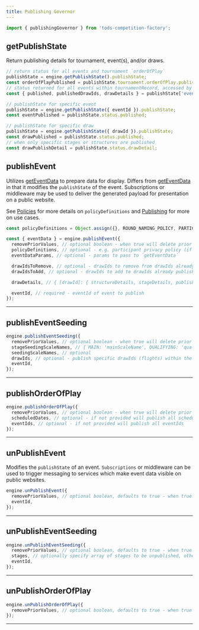 ```yaml
---
title: Publishing Governor
---
```


```js
import { publishingGovernor } from 'tods-competition-factory';
```

## getPublishState

Return publishing details for tournament, event(s), and/or draws.

```js
// return status for all events and tournament `orderOfPlay`
publishState = engine.getPublishState().publishState;
const orderOfPlayPublished = publishState.tournament.orderOfPlay.published;
// status returned for all events within tournamentRecord, accessed by eventId
const { published, publishedDrawIds, drawDetails } = publishState['eventId'].status;

// publishState for specific event
publishState = engine.getPublishState({ eventId }).publishState;
const eventPublished = publishState.status.published;

// publishState for specific draw
publishState = engine.getPublishState({ drawId }).publishState;
const drawPublished = publishState.status.published;
// when only specific stages or structures are published
const drawPublishDetail = publishState.status.drawDetail;
```

## publishEvent

Utilizes [getEventData](/docs/governors/event-governor#geteventdata) to prepare data for display. Differs from [getEventData](/docs/governors/event-governor#geteventdata) in that it modifies the `publishState` of the event. Subscriptions or middleware may be used to deliver the generated payload for presentation on a public website.

See [Policies](../concepts/policies) for more details on `policyDefinitions` and [Publishing](../concepts/publishing.md) for more on use cases.

```js
const policyDefinitions = Object.assign({}, ROUND_NAMING_POLICY, PARTICIPANT_PRIVACY_DEFAULT);

const { eventData } = engine.publishEvent({
  removePriorValues, // optional boolean - when true will delete prior timeItems
  policyDefinitions, // optional - e.g. participant privacy policy (if not already attached)
  eventDataParams, // optional - params to pass to `getEventData`

  drawIdsToRemove, // optional - drawIds to remove from drawIds already published
  drawIdsToAdd, // optional - drawIds to add to drawIds already published

  drawDetails, // { [drawId]: { structureDetails, stageDetails, publishingDetail: { published: true, embargo: UTC Date string } }}

  eventId, // required - eventId of event to publish
});
```

---

## publishEventSeeding

```js
engine.publishEventSeeding({
  removePriorValues, // optional boolean - when true will delete prior timeItems
  stageSeedingScaleNames, // { MAIN: 'mainScaleName', QUALIFYING: 'qualifyingScaleName' } - required if a distinction is made between MAIN and QUALIFYING seeding
  seedingScaleNames, // optional
  drawIds, // optional - publish specific drawIds (flights) within the event
  eventId,
});
```

---

## publishOrderOfPlay

```js
engine.publishOrderOfPlay({
  removePriorValues, // optional boolean - when true will delete prior timeItems
  scheduledDates, // optional - if not provided will publish all scheduledDates
  eventIds, // optional - if not provided will publish all eventIds
});
```

---

## unPublishEvent

Modifies the `publishState` of an event. `Subscriptions` or middleware can be used to trigger messaging to services which make event data visible on public websites.

```js
engine.unPublishEvent({
  removePriorValues, // optional boolean, defaults to true - when true will delete prior timeItems
  eventId,
});
```

---

## unPublishEventSeeding

```js
engine.unPublishEventSeeding({
  removePriorValues, // optional boolean, defaults to true - when true will delete prior timeItems
  stages, // optionally specify array of stages to be unpublished, otherwise unpublish all stages
  eventId,
});
```

---

## unPublishOrderOfPlay

```js
engine.unPublishOrderOfPlay({
  removePriorValues, // optional boolean, defaults to true - when true will delete prior timeItems
});
```

---
